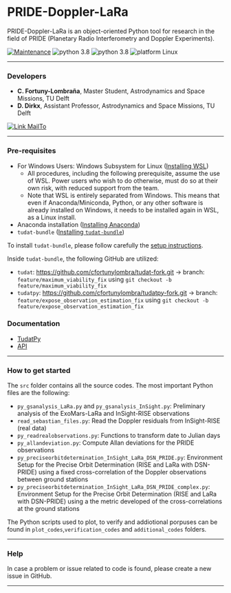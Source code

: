 # PRIDE-Doppler-LaRa 

PRIDE-Doppler-LaRa is an object-oriented Python tool for research in the field of PRIDE (Planetary Radio Interferometry and Doppler Experiments).

[![Maintenance](https://img.shields.io/badge/Maintained%3F-yes-green.svg)](https://github.com/cfortunylombra/PRIDE-Doppler-LaRa/graphs/commit-activity) ![python 3.8](https://img.shields.io/badge/version-latest-blue.svg) ![python 3.8](https://img.shields.io/badge/python-3.8-blue.svg) ![platform Linux](https://img.shields.io/badge/platform-Linux-blue.svg)

---

### Developers
* **C. Fortuny-Lombraña**, Master Student, Astrodynamics and Space Missions, TU Delft
* **D. Dirkx**, Assistant Professor, Astrodynamics and Space Missions, TU Delft

[![Link MailTo](https://img.shields.io/badge/MailTo-developers-blue.svg)](mailto:C.FortunyLombrana@student.tudelft.nl;D.Dirkx@tudelft.nl?subject=PRIDE-Doppler-LaRa:Query)

---

### Pre-requisites
* For Windows Users: Windows Subsystem for Linux ([Installing WSL](https://docs.microsoft.com/en-us/windows/wsl/install))
	- All procedures, including the following prerequisite, assume the use of WSL. Power users who wish to do otherwise, must do so at their own risk, with reduced support from the team.
    - Note that WSL is entirely separated from Windows. This means that even if Anaconda/Miniconda, Python, or any other software is already installed on Windows, it needs to be installed again in WSL, as a Linux install.
* Anaconda installation ([Installing Anaconda](https://docs.anaconda.com/anaconda/install/))
* `tudat-bundle` ([Installing `tudat-bundle`](https://github.com/tudat-team/tudat-bundle))

To install `tudat-bundle`, please follow carefully the [setup instructions](https://github.com/tudat-team/tudat-bundle#setup).

Inside `tudat-bundle`, the following GitHub are utilized:
* `tudat`: https://github.com/cfortunylombra/tudat-fork.git -> branch: `feature/maximum_viability_fix` using `git checkout -b feature/maximum_viability_fix`
* `tudatpy`: https://github.com/cfortunylombra/tudatpy-fork.git -> branch: `feature/expose_observation_estimation_fix` using `git checkout -b feature/expose_observation_estimation_fix`



### Documentation

* [TudatPy](https://docs.tudat.space/en/stable/)
* [API](https://py.api.tudat.space/en/latest/)

---

### How to get started

The `src` folder contains all the source codes. The most important Python files are the following:

* `py_gsanalysis_LaRa.py` and `py_gsanalysis_InSight.py`: Preliminary analysis of the ExoMars-LaRa and InSight-RISE observations
* `read_sebastian_files.py`: Read the Doppler residuals from InSight-RISE (real data)
* `py_readrealobservations.py`: Functions to transform date to Julian days
* `py_allandeviation.py`: Compute Allan deviations for the PRIDE observations
* `py_preciseorbitdetermination_InSight_LaRa_DSN_PRIDE.py`: Environment Setup for the Precise Orbit Determination (RISE and LaRa with DSN-PRIDE) using a fixed cross-correlation of the Doppler observations between ground stations
* `py_preciseorbitdetermination_InSight_LaRa_DSN_PRIDE_complex.py`: Environment Setup for the Precise Orbit Determination (RISE and LaRa with DSN-PRIDE) using a the metric developed of the cross-correlations at the ground stations

The Python scripts used to plot, to verify and addiotional porpuses can be found in `plot_codes`,`verification_codes` and `additional_codes` folders.

---

### Help

In case a problem or issue related to code is found, please create a new issue in GitHub.

---
